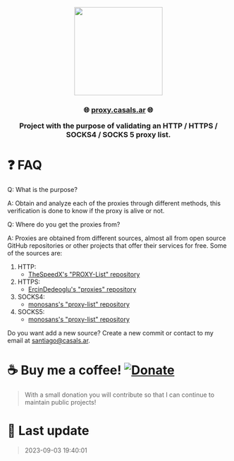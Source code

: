 <p align="center">
  <img src="https://avatars.githubusercontent.com/u/143447515?s=200&v=4" width="200" height="200">
</p>

### <p style="text-align: center;"> 🌐 [proxy.casals.ar](https://proxy.casals.ar) 🌐</p><p style="text-align: center;">Project with the purpose of validating an HTTP / HTTPS / SOCKS4 / SOCKS 5 proxy list. </p>

# ❓ FAQ

Q: What is the purpose? 

A: Obtain and analyze each of the proxies through different methods, this verification is done to know if the proxy is alive or not.

Q: Where do you get the proxies from?

A: Proxies are obtained from different sources, almost all from open source GitHub repositories or other projects that offer their services for free. Some of the sources are:
1. HTTP:
	- [TheSpeedX's "PROXY-List" repository](https://raw.githubusercontent.com/TheSpeedX/PROXY-List/master/http.txt)
2. HTTPS: 
	- [ErcinDedeoglu's "proxies" repository](https://raw.githubusercontent.com/ErcinDedeoglu/proxies/main/proxies/https.txt)
3. SOCKS4:
	- [monosans's "proxy-list" repository](https://raw.githubusercontent.com/monosans/proxy-list/main/proxies/socks4.txt)
4. SOCKS5:
	- [monosans's "proxy-list" repository](https://raw.githubusercontent.com/monosans/proxy-list/main/proxies/socks5.txt)

Do you want add a new source? Create a new commit or contact to my email at [santiago@casals.ar](mailto:santiago@casals.ar).

# ☕ Buy me a coffee!  [![Donate](https://img.shields.io/badge/Donate-PayPal-green.svg)](https://paypal.me/santicsls)

> With a small donation you will contribute so that I can continue to maintain public projects! 

# 📝 Last update

> 2023-09-03 19:40:01
